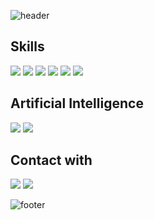 ![header](https://capsule-render.vercel.app/api?type=waving&color=50ABF1&height=150&section=header&text=&fontSize=80&animation=fadeIn&fontAlignY=38)

## Skills

<img src="https://img.shields.io/badge/python-3776AB?style=flat&logo=python&logoColor=white"> <img src="https://img.shields.io/badge/Java-007396?style=flat&logo=Java&logoColor=white"> <img src="https://img.shields.io/badge/c%23-%23239120.svg?style=flat&logo=c-sharp&logoColor=white"/> <img src="https://img.shields.io/badge/Kotlin-F48E00?style=flat&logo=Kotlin&logoColor=white"/> <img src="https://img.shields.io/badge/Firebase-FFCA28?style=flat&logo=Firebase&logoColor=white"/> <img src="https://img.shields.io/badge/Swift-F48E00?style=flat&logo=Swift&logoColor=white"/>


## Artificial Intelligence

<img src="https://img.shields.io/badge/Keras-AA344D?style=flat&logo=Keras&logoColor=white"/> <img src="https://img.shields.io/badge/PyTorch-EE4C2C?style=flat&logo=PyTorch&logoColor=white"/>

## Contact with

<a href="https://www.linkedin.com/in/%EA%B1%B4%ED%9D%AC-%ED%95%9C-78763526b?utm_source=share&utm_campaign=share_via&utm_content=profile&utm_medium=ios_app" target="_blank"><img src="https://img.shields.io/badge/LinkedIn-0A66C2?style=flat&logo=LinkedIn&logoColor=white"/></a> <a href="https://instagram.com/keon22_1?igshid=NzZlODBkYWE4Ng%3D%3D&utm_source=qr" target="_blank"><img src="https://img.shields.io/badge/Instagram-E4405F?style=flat&logo=Instagram&logoColor=white"/></a>

<!--![Top Langs](https://github-readme-stats.vercel.app/api/top-langs/?username=keon22han&layout=compact)-->


![footer](https://capsule-render.vercel.app/api?type=waving&color=50ABF1&height=100&section=footer)
